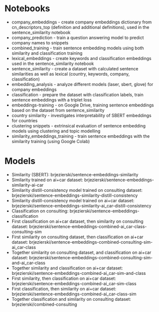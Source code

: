 # Notebooks
- company_embeddings - create company embeddings dictionary from cn_descriptors_top (definition and additional definitions), used in the sentence_similarity notebook
- company_prediction - train a question answering model to predict company names to snippets
- combined_training - train sentence embedding models using both similarity and classification training
- lexical_embeddings - create keywords and classification embeddings used in the sentence_similarity notebook
- sentence_similarity - create a dataset with calculated sentence similarities as well as lexical (country, keywords, company, classification)
- embedding_analysis - analyze different models (laser, sbert, glove) for company embeddings 
- classification - prepare the dataset with classification labels, train sentence embeddings with a triplet loss
- embeddings-training - on Google Drive, training sentence embeddings based on the dataset from sentence_similarity
- country similarity - investigates interpretability of SBERT embeddings for countries
- clustering snippets - extrinsical evaluation of sentence embedding models using clustering and topic modelling 
 - similarity_embeddings_training - train sentence embeddings with the similarity training (using Google Colab)


 # Models
- Similarity (SBERT): brjezierski/sentence-embeddings-similarity
- Similarity trained on ai+car dataset: brjezierski/sentence-embeddings-similarity-ai-car
- Similarity distill-consistency model trained on consulting dataset: brjezierski/sentence-embeddings-similarity-distill-consistency
- Similarity distill-consistency model trained on ai+car dataset: brjezierski/sentence-embeddings-similarity-ai_car-distill-consistency
- Classification on consulting: brjezierski/sentence-embeddings-classification
- First classification on ai+car dataset, then similarity on consulting dataset: brjezierski/sentence-embeddings-combined-ai_car-class-consulting-sim
- First similarity on consulting dataset, then classification on ai+car dataset: brjezierski/sentence-embeddings-combined-consulting-sim-ai_car-class
- Together similarity on consulting dataset, and classification on ai+car dataset: brjezierski/sentence-embeddings-combined-consulting-sim-and-ai_car-class
- Together similarity and classification on ai+car dataset: brjezierski/sentence-embeddings-combined-ai_car-sim-and-class
- First similarity, then classification on ai+car dataset: brjezierski/sentence-embeddings-combined-ai_car-sim-class
- First classification, then similarity on ai+car dataset: brjezierski/sentence-embeddings-combined-ai_car-class-sim
- Together classification and similarity on consulting dataset: brjezierski/combined-consulting





